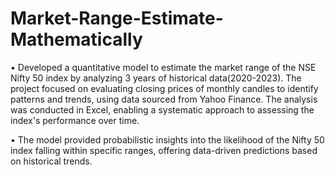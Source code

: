 # Market-Range-Estimate-Mathematically

• Developed a quantitative model to estimate the market range of the NSE Nifty 50 index by analyzing 3 years of historical data(2020-2023). The project focused on evaluating closing prices of monthly candles to identify patterns and trends, using data sourced from Yahoo Finance. The analysis was conducted in Excel, enabling a systematic approach to assessing the index's performance over time.

• The model provided probabilistic insights into the likelihood of the Nifty 50 index falling within specific ranges, offering data-driven predictions based on historical trends.
